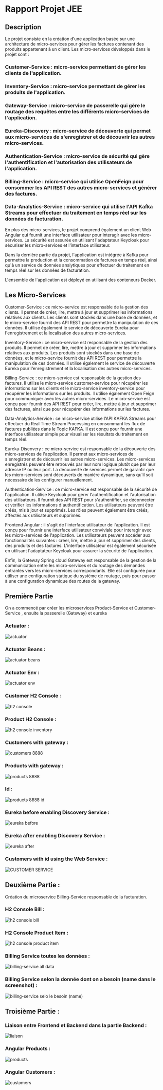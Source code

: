 #  Rapport Projet JEE

## Description

Le projet consiste en la création d'une application basée sur une architecture de micro-services pour gérer les factures contenant des produits appartenant à un client. Les micro-services développés dans le projet sont :

### Customer-Service : micro-service permettant de gérer les clients de l'application.

### Inventory-Service : micro-service permettant de gérer les produits de l'application.

### Gateway-Service : micro-service de passerelle qui gère le routage des requêtes entre les différents micro-services de l'application.

### Eureka-Discovery : micro-service de découverte qui permet aux micro-services de s'enregistrer et de découvrir les autres micro-services.

### Authentication-Service : micro-service de sécurité qui gère l'authentification et l'autorisation des utilisateurs de l'application.

### Billing-Service : micro-service qui utilise OpenFeign pour consommer les API REST des autres micro-services et générer des factures.

### Data-Analytics-Service : micro-service qui utilise l'API Kafka Streams pour effectuer du traitement en temps réel sur les données de facturation.

En plus des micro-services, le projet comprend également un client Web Angular qui fournit une interface utilisateur pour interagir avec les micro-services. La sécurité est assurée en utilisant l'adaptateur Keycloak pour sécuriser les micro-services et l'interface utilisateur.


Dans la dernière partie du projet, l'application est intégrée à Kafka pour permettre la production et la consommation de factures en temps réel, ainsi qu'à un service de données analytiques pour effectuer du traitement en temps réel sur les données de facturation.


L'ensemble de l'application est déployé en utilisant des conteneurs Docker.


## Les Micro-Services 


Customer-Service : ce micro-service est responsable de la gestion des clients. Il permet de créer, lire, mettre à jour et supprimer les informations relatives aux clients. Les clients sont stockés dans une base de données, et le micro-service fournit des API REST pour permettre la manipulation de ces données. Il utilise également le service de découverte Eureka pour l'enregistrement et la localisation des autres micro-services.




Inventory-Service : ce micro-service est responsable de la gestion des produits. Il permet de créer, lire, mettre à jour et supprimer les informations relatives aux produits. Les produits sont stockés dans une base de données, et le micro-service fournit des API REST pour permettre la manipulation de ces données. Il utilise également le service de découverte Eureka pour l'enregistrement et la localisation des autres micro-services.




Billing-Service : ce micro-service est responsable de la gestion des factures. Il utilise le micro-service customer-service pour récupérer les informations sur les clients et le micro-service inventory-service pour récupérer les informations sur les produits. Il utilise également Open Feign pour communiquer avec les autres micro-services. Le micro-service est conçu pour fournir des API REST pour créer, lire, mettre à jour et supprimer des factures, ainsi que pour récupérer des informations sur les factures.




Data-Analytics-Aervice : ce micro-service utilise l'API KAFKA Streams pour effectuer du Real Time Stream Processing en consommant les flux de factures publiées dans le Topic KAFKA. Il est conçu pour fournir une interface utilisateur simple pour visualiser les résultats du traitement en temps réel.




Eureka-Discovery : ce micro-service est responsable de la découverte des micro-services de l'application. Il permet aux micro-services de s'enregistrer et de découvrir les autres micro-services. Les micro-services enregistrés peuvent être retrouvés par leur nom logique plutôt que par leur adresse IP ou leur port. La découverte de services permet de garantir que les micro-services sont découverts de manière dynamique, sans qu'il soit nécessaire de les configurer manuellement.




Authentication-Service : ce micro-service est responsable de la sécurité de l'application. Il utilise Keycloak pour gérer l'authentification et l'autorisation des utilisateurs. Il fournit des API REST pour s'authentifier, se déconnecter et vérifier les informations d'authentification. Les utilisateurs peuvent être créés, mis à jour et supprimés. Les rôles peuvent également être créés, affectés aux utilisateurs et supprimés.




Frontend Angular : il s'agit de l'interface utilisateur de l'application. Il est conçu pour fournir une interface utilisateur conviviale pour interagir avec les micro-services de l'application. Les utilisateurs peuvent accéder aux fonctionnalités suivantes : créer, lire, mettre à jour et supprimer des clients, des produits et des factures. L'interface utilisateur est également sécurisée en utilisant l'adaptateur Keycloak pour assurer la sécurité de l'application.




Enfin, la Gateway Spring cloud Gateway est responsable de la gestion de la communication entre les micro-services et du routage des demandes entrantes vers les micro-services correspondants. Elle est configurée pour utiliser une configuration statique du système de routage, puis pour passer à une configuration dynamique des routes de la gateway.



## Première Partie 
On a commencé par créer les microservices Product-Service et Customer-Service , ensuite la passerelle (Gateway) et eureka 

### Actuator : 
![actuator](https://user-images.githubusercontent.com/86847138/200059853-129d8fe5-891a-4bd1-9646-207b3034a034.PNG)


### Actuator Beans : 
![actuator beans](https://user-images.githubusercontent.com/86847138/200059870-33c4bbf7-8912-48c5-aa20-63d0dbd44e1a.PNG)


### Actuator Env :
![actuator env](https://user-images.githubusercontent.com/86847138/200059925-311548f7-4965-4381-975e-04323f7c6b2b.PNG)


### Customer H2 Console :
![h2 console](https://user-images.githubusercontent.com/86847138/200059608-07b33ed6-96cd-444d-83ff-79a1e6b5cabb.PNG)


### Product H2 Console :

![h2 console inventory](https://user-images.githubusercontent.com/86847138/200059654-8b5662ca-fee2-4b70-b1ef-666083d05435.PNG)


### Customers with gateway : 
![customers 8888](https://user-images.githubusercontent.com/86847138/200060024-cdac0216-3801-4944-bf5f-3157a8980def.PNG)


### Products with gateway : 
![products 8888](https://user-images.githubusercontent.com/86847138/200060063-dc514efb-1641-44bc-9e37-1f7d0ffa6180.PNG)


### Id :

![products 8888 id](https://user-images.githubusercontent.com/86847138/200060118-2a85d4f4-27c2-45bf-8276-861e5d1f1f8b.PNG)



### Eureka before enabling Discovery Service :
![eureka before](https://user-images.githubusercontent.com/86847138/200060276-bff3e8ad-383f-46c7-b8de-fa1f53b46f7e.PNG)



### Eureka after enabling Discovery Service :
![eureka after](https://user-images.githubusercontent.com/86847138/200060309-644371cc-e1a7-40cb-a9ea-4e83ba7bff12.PNG)


### Customers with id using the Web Service :

![CUSTOMER SERVICE](https://user-images.githubusercontent.com/86847138/200060405-2f2684d3-92c3-41fb-88a8-4d3910bc5c69.PNG)



## Deuxième Partie : 

Création du microservice Billing-Service responsable de la facturation.

### H2 Console Bill :
![h2 console bill](https://user-images.githubusercontent.com/86847138/200087300-68a674d4-4308-4775-8363-2fb78ac3cded.PNG)




### H2 Console Product Item : 
![h2 console product item](https://user-images.githubusercontent.com/86847138/200087326-069e0b07-5d23-473f-9fb3-4c4810432c91.PNG)



### Billing Service toutes les données :
![billing-service all data](https://user-images.githubusercontent.com/86847138/200087372-36bbc5a6-3876-47dd-827a-5068c19c7640.PNG)



### Billing Service selon la donnée dont on a besoin (name dans le screenshot) : 
![billing-service selo le besoin (name)](https://user-images.githubusercontent.com/86847138/200087460-274e02b2-2c3a-4e82-8319-53d9494e7404.PNG)





## Troisième Partie : 

### Liaison entre Frontend et Backend dans la partie Backend :
![liaison](https://user-images.githubusercontent.com/86847138/209448838-05393df4-d551-499e-bf54-2b2cc59788c9.PNG)




### Angular Products :
![products](https://user-images.githubusercontent.com/86847138/209448854-97d36df0-542d-4c94-873c-d5589c25eb22.PNG)



### Angular Customers :

![customers](https://user-images.githubusercontent.com/86847138/209448873-a51f6331-ade0-4570-929d-57e420118c9d.PNG)



